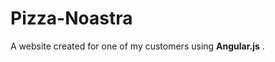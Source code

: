 # Pizza-Noastra
<p> A website created for one of my customers using <strong>Angular.js</strong> .</p>
